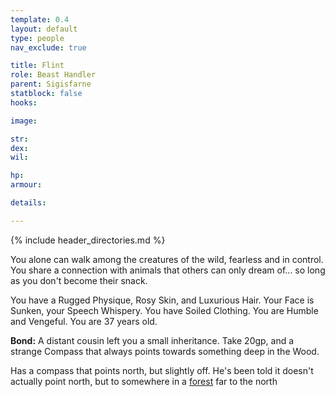 ```yaml
---
template: 0.4
layout: default
type: people
nav_exclude: true

title: Flint
role: Beast Handler
parent: Sigisfarne
statblock: false
hooks: 

image: 

str: 
dex: 
wil: 

hp: 
armour: 

details:

---
```


{% include header_directories.md %}

You alone can walk among the creatures of the wild, fearless and in control. You share a connection with animals that others can only dream of... so long as you don't become their snack.

You have a Rugged Physique, Rosy Skin, and Luxurious Hair. Your Face is Sunken, your Speech Whispery. You have Soiled Clothing. You are Humble and Vengeful. You are 37 years old.

**Bond:** A distant cousin left you a small inheritance. Take 20gp, and a strange Compass that always points towards something deep in the Wood.

Has a compass that points north, but slightly off. He's been told it doesn't actually point north, but to somewhere in a [forest](../Kaldhur/index.md) far to the north